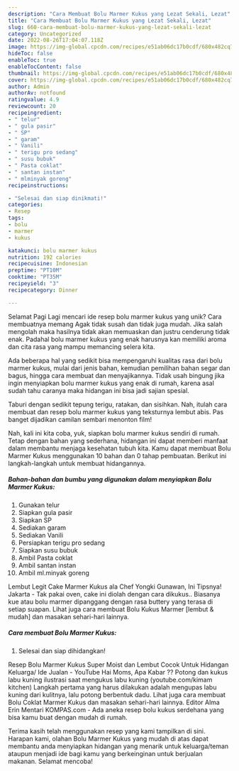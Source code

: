 ```yaml
---
description: "Cara Membuat Bolu Marmer Kukus yang Lezat Sekali, Lezat"
title: "Cara Membuat Bolu Marmer Kukus yang Lezat Sekali, Lezat"
slug: 660-cara-membuat-bolu-marmer-kukus-yang-lezat-sekali-lezat
category: Uncategorized
date: 2022-08-26T17:04:07.118Z
image: https://img-global.cpcdn.com/recipes/e51ab06dc17b0cdf/680x482cq70/bolu-marmer-kukus-foto-resep-utama.jpg
hideToc: false
enableToc: true
enableTocContent: false
thumbnail: https://img-global.cpcdn.com/recipes/e51ab06dc17b0cdf/680x482cq70/bolu-marmer-kukus-foto-resep-utama.jpg
cover: https://img-global.cpcdn.com/recipes/e51ab06dc17b0cdf/680x482cq70/bolu-marmer-kukus-foto-resep-utama.jpg
author: Admin
authorAv: notfound
ratingvalue: 4.9
reviewcount: 20
recipeingredient:
- " telur"
- " gula pasir"
- " SP"
- " garam"
- " Vanili"
- " terigu pro sedang"
- " susu bubuk"
- " Pasta coklat"
- " santan instan"
- " mlminyak goreng"
recipeinstructions:

- "Selesai dan siap dinikmati!"
categories:
- Resep
tags:
- bolu
- marmer
- kukus

katakunci: bolu marmer kukus 
nutrition: 192 calories
recipecuisine: Indonesian
preptime: "PT10M"
cooktime: "PT35M"
recipeyield: "3"
recipecategory: Dinner

---
```



Selamat Pagi Lagi mencari ide resep bolu marmer kukus yang unik? Cara membuatnya memang Agak tidak susah dan tidak juga mudah. Jika salah mengolah maka hasilnya tidak akan memuaskan dan justru cenderung tidak enak. Padahal bolu marmer kukus yang enak harusnya kan memiliki aroma dan cita rasa yang mampu memancing selera kita.


Ada beberapa hal yang sedikit bisa mempengaruhi kualitas rasa dari bolu marmer kukus, mulai dari jenis bahan, kemudian pemilihan bahan segar dan bagus, hingga cara membuat dan menyajikannya. Tidak usah bingung jika ingin menyiapkan bolu marmer kukus yang enak di rumah, karena asal sudah tahu caranya maka hidangan ini bisa jadi sajian spesial.

Taburi dengan sedikit tepung terigu, ratakan, dan sisihkan. Nah, itulah cara membuat dan resep bolu marmer kukus yang teksturnya lembut abis. Pas banget dijadikan camilan sembari menonton film!


Nah, kali ini kita coba, yuk, siapkan bolu marmer kukus sendiri di rumah. Tetap dengan bahan yang sederhana, hidangan ini dapat memberi manfaat dalam membantu menjaga kesehatan tubuh kita. Kamu dapat membuat Bolu Marmer Kukus menggunakan 10 bahan dan 0 tahap pembuatan. Berikut ini langkah-langkah untuk membuat hidangannya.

<!--inarticleads1-->

##### Bahan-bahan dan bumbu yang digunakan dalam menyiapkan Bolu Marmer Kukus:

1. Gunakan  telur
1. Siapkan  gula pasir
1. Siapkan  SP
1. Sediakan  garam
1. Sediakan  Vanili
1. Persiapkan  terigu pro sedang
1. Siapkan  susu bubuk
1. Ambil  Pasta coklat
1. Ambil  santan instan
1. Ambil  ml.minyak goreng


Lembut Legit Cake Marmer Kukus ala Chef Yongki Gunawan, Ini Tipsnya! Jakarta - Tak pakai oven, cake ini diolah dengan cara dikukus.. Biasanya kue atau bolu marmer dipanggang dengan rasa buttery yang terasa di setiap suapan. Lihat juga cara membuat Bolu Kukus Marmer [lembut &amp; mudah] dan masakan sehari-hari lainnya. 

<!--inarticleads2-->

##### Cara membuat Bolu Marmer Kukus:


1. Selesai dan siap dihidangkan!

Resep Bolu Marmer Kukus Super Moist dan Lembut Cocok Untuk Hidangan Keluarga/ Ide Jualan - YouTube Hai Moms, Apa Kabar ?? Potong dan kukus labu kuning ilustrasi saat mengukus labu kuning (youtube.com/kimam kitchen) Langkah pertama yang harus dilakukan adalah mengupas labu kuning dari kulitnya, lalu potong berbentuk dadu. Lihat juga cara membuat Bolu Coklat Marmer Kukus dan masakan sehari-hari lainnya. Editor Alma Erin Mentari KOMPAS.com - Ada aneka resep bolu kukus serdehana yang bisa kamu buat dengan mudah di rumah. 

Terima kasih telah menggunakan resep yang kami tampilkan di sini. Harapan kami, olahan Bolu Marmer Kukus yang mudah di atas dapat membantu anda menyiapkan hidangan yang menarik untuk keluarga/teman ataupun menjadi ide bagi kamu yang berkeinginan untuk berjualan makanan. Selamat mencoba!
